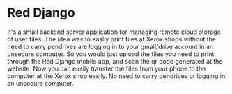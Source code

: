 # Red Django
It's a small backend server application for managing remote cloud storage of user files. The idea was to easliy print files at Xerox shops
without the need to carry pendrives are logging in to your gmail/drive account in an unsecure computer. So you would just upload the files
you need to print through the Red Django mobile app, and scan the qr code generated at the website. Now you can easily transfer the files
from your phone to the computer at the Xerox shop easily. No need to carry pendrives or logging in an unsecure computer.
